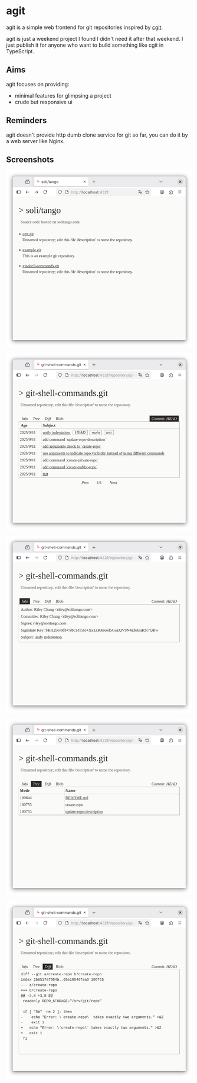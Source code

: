 # agit

agit is a simple web frontend for git repositories inspired by [cgit](https://git.zx2c4.com/cgit).

agit is just a weekend project I found I didn't need it after that weekend. I just publish it for anyone who want to build something like cgit in TypeScript.

## Aims

agit focuses on providing:

- minimal features for glimpsing a project
- crude but responsive ui

## Reminders
agit doesn't provide http dumb clone service for git so far, you can do it by a web server like Nginx.

## Screenshots

![](./screenshots/0.png?raw=true)

![](./screenshots/1.png?raw=true)

![](./screenshots/2.png?raw=true)

![](./screenshots/3.png?raw=true)

![](./screenshots/4.png?raw=true)
